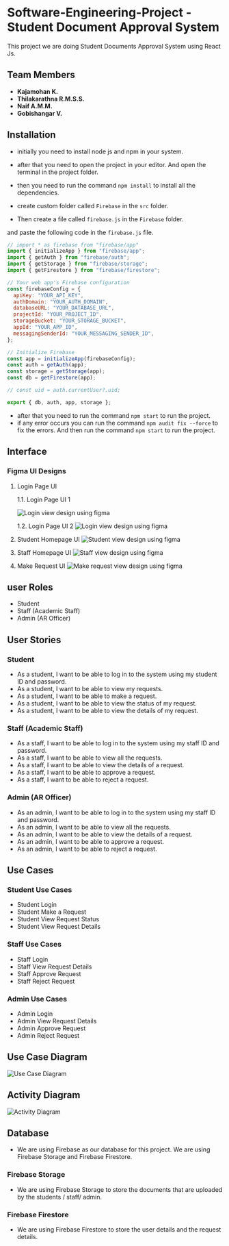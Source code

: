 # Software-Engineering-Project - Student Document Approval System

This project we are doing Student Documents Approval System using React Js.

## Team Members

- **Kajamohan K.**
- **Thilakarathna R.M.S.S.**
- **Naif A.M.M.**
- **Gobishangar V.**

## Installation

- initially you need to install node js and npm in your system.
- after that you need to open the project in your editor. And open the terminal in the project folder.
- then you need to run the command `npm install` to install all the dependencies.

- create custom folder called `Firebase` in the `src` folder.
- Then create a file called `firebase.js` in the `Firebase` folder.

and paste the following code in the `firebase.js` file.

```javascript
// import * as firebase from "firebase/app"
import { initializeApp } from "firebase/app";
import { getAuth } from "firebase/auth";
import { getStorage } from "firebase/storage";
import { getFirestore } from "firebase/firestore";

// Your web app's Firebase configuration
const firebaseConfig = {
  apiKey: "YOUR_API_KEY",
  authDomain: "YOUR_AUTH_DOMAIN",
  databaseURL: "YOUR_DATABASE_URL",
  projectId: "YOUR_PROJECT_ID",
  storageBucket: "YOUR_STORAGE_BUCKET",
  appId: "YOUR_APP_ID",
  messagingSenderId: "YOUR_MESSAGING_SENDER_ID",
};

// Initialize Firebase
const app = initializeApp(firebaseConfig);
const auth = getAuth(app);
const storage = getStorage(app);
const db = getFirestore(app);

// const uid = auth.currentUser?.uid;

export { db, auth, app, storage };
```

- after that you need to run the command `npm start` to run the project.
- if any error occurs you can run the command `npm audit fix --force` to fix the errors. And then run the command `npm start` to run the project.

## Interface

### Figma UI Designs

1. Login Page UI

   1.1. Login Page UI 1

   ![Login view design using figma](FIGMA%20UI%20Designs/Login%20Page%20UI%201.png)

   1.2. Login Page UI 2
   ![Login view design using figma](FIGMA%20UI%20Designs/Login%20Page%20UI%202.png)

2. Student Homepage UI
   ![Student view design using figma](FIGMA%20UI%20Designs/Student%20Homepage%20UI.png)

3. Staff Homepage UI
   ![Staff view design using figma](FIGMA%20UI%20Designs/Staff%20Homepage%20UI.png)

4. Make Request UI
   ![Make request view design using figma](FIGMA%20UI%20Designs/Make%20a%20Requesst%20UI.png)

## user Roles

- Student
- Staff (Academic Staff)
- Admin (AR Officer)

## User Stories

### Student

- As a student, I want to be able to log in to the system using my student ID and password.
- As a student, I want to be able to view my requests.
- As a student, I want to be able to make a request.
- As a student, I want to be able to view the status of my request.
- As a student, I want to be able to view the details of my request.

### Staff (Academic Staff)

- As a staff, I want to be able to log in to the system using my staff ID and password.
- As a staff, I want to be able to view all the requests.
- As a staff, I want to be able to view the details of a request.
- As a staff, I want to be able to approve a request.
- As a staff, I want to be able to reject a request.

### Admin (AR Officer)

- As an admin, I want to be able to log in to the system using my staff ID and password.
- As an admin, I want to be able to view all the requests.
- As an admin, I want to be able to view the details of a request.
- As an admin, I want to be able to approve a request.
- As an admin, I want to be able to reject a request.

## Use Cases

### Student Use Cases

- Student Login
- Student Make a Request
- Student View Request Status
- Student View Request Details

### Staff Use Cases

- Staff Login
- Staff View Request Details
- Staff Approve Request
- Staff Reject Request

### Admin Use Cases

- Admin Login
- Admin View Request Details
- Admin Approve Request
- Admin Reject Request

## Use Case Diagram

![Use Case Diagram](/UML%20Diagrams/Use%20Case.jpg)

## Activity Diagram

![Activity Diagram](/UML%20Diagrams/Activity%20Diagram.png)

## Database

- We are using Firebase as our database for this project. We are using Firebase Storage and Firebase Firestore.

### Firebase Storage

- We are using Firebase Storage to store the documents that are uploaded by the students / staff/ admin.

### Firebase Firestore

- We are using Firebase Firestore to store the user details and the request details.
